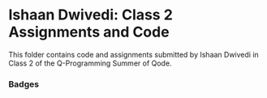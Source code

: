 # Ishaan Dwivedi: Class 2 Assignments and Code
This folder contains code and assignments submitted by Ishaan Dwivedi in Class 2 of the Q-Programming Summer of Qode.
### Badges